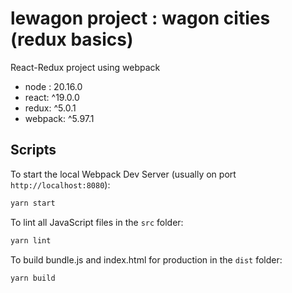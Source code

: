 # lewagon project : wagon cities (redux basics)
React-Redux project using webpack

- node : 20.16.0
- react: ^19.0.0
- redux: ^5.0.1
- webpack: ^5.97.1


## Scripts

To start the local Webpack Dev Server (usually on port `http://localhost:8080`):

```bash
yarn start
```

To lint all JavaScript files in the `src` folder:

```bash
yarn lint
```

To build bundle.js and index.html for production in the `dist` folder:

```bash
yarn build
```
